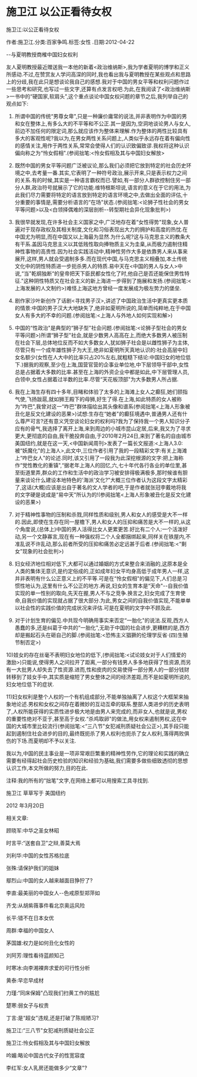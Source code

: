 # 施卫江  以公正看待女权

施卫江:以公正看待女权

作者:施卫江.分类:百家争鸣.标签:女性 .日期:2012-04-22

--与夏明教授商榷中国妇女权利

友人夏明教授最近赠送我一本他的新着<政治维纳斯>,我为学者夏明的博学和正义所感动.不过,在赞赏友人学问高深的同时,我也看出我与夏明教授在某些观点和思路上的分歧,我在此只是想谈论我自己的感想.我对于中国的男女平等和权利问题作过一些思考和研究,也写过一些文字,还算有点发言权吧.为此,在我阅读了<政治维纳斯>一书中的“硬国家,软肩头",这个重点谈论中国女权问题的章节之后,我列举自己的观点如下:

1) 所谓中国的传统“男尊女卑",只是一种廉价庸常的说法,并非表明作为中国的男和女在整体上,有多么大的不平等和不公正.其一是因为,空洞地谈论男人与女人,前边不加任何的限定词,那么就应该作为整体来理解.作为整体的两性比较具有多大的客观性呢?我以为,在男女两性关系问题上,人类似乎永远存在着有偏向性的感情关注,用作于两性关系,常常会使得人们的认识致偏致谬.我权将这种认识偏向称之为“怜女假相".(参阅拙笔:<怜女假相及其与中国妇女解放>

2) 既然中国的男女平等问题广泛被议论,那么我们必须把它放到特定的社会历史环境之中,去考量一番.其实,它表明了一种符号政治,展示开来,只是表示权力之间的关系.有的时候,其实是一种语言霸权而已.譬如,有一部分人群欲控制住另一部分人群,政治符号就展示了它的功能.维特根斯坦说,语言的意义在于它的用法,为此我们尽力需要将特定的语言放到特定的语言环境之中,去做出全面的评估,十分重要的事情是,需要分析语言的“在场"状态.(参阅拙笔:<论狮子性社会的男女平等问题>以及<白领择偶难的深层剖析--转型期社会异化现象批判>)

3) 我很早就发现,在许多社会主义国家之中,广泛地存在着“女性得势"现象,女人普遍对于现存政权及其相关制度,文化和习俗表现出大力的拥护和高度的热忱.在中国尤为明显,而在中国又以上海最为显然.为什么呢?这与马克思主义的教条大有干系.盖因马克思主义以其低贱性取向捧物质主义为圭臬,从而极力遏制住精神性事物的高贵性.因为社会实践活动中,精神性劳作大多是依靠男人来从事来展开,这样,男人就会受遏制多多.而在现代中国,与马克思主义相叠加,本土传统文化中的阴性特质进一步扼杀男人的特质.易中天在<中国的男人与女人>中说,“当"乾纲独断“的皇帝把天下臣民都女性化了时,他自己是否还能保住男性特征."这种阴性特质又在社会主义的新上海进一步得到了施展和发扬.(参阅拙笔:<上海发展的人文制约>)难怪上海这地方曾经一度发展成为极左势力的堡垒.

4) 剧作家沙叶新创作了话剧<寻找男子汉>,讲述了中国政治生活中更真实更本质的情景:中国的男子汉大大地缺失了,绝非如夏明所说的,简单而纯粹地,在于中国女人有多大的不幸的问题.(参阅拙笔:<上海人与外地人如何实现和解>)

5) 中国的“性政治"是典型的“狮子型"社会问题.(参阅拙笔:<论狮子型社会的男女平等问题>)所谓“狮子型"社会,就是少数男人高高在上,而绝大多数男人被压制在社会下层,总体地位反而不如大多数女人,犹如狮子社会是以雌性狮子为主体,尽管只有一个成年雄性狮子为大王,绝非如夏明所天真地认识的:社会高层中妇女名额少(女性在人大中的比率只占20%左右,就粗糙下结论:中国妇女的地位低下.)据我的观察,至少在上海,国营官营的企事业单位地,中下层领导干部中,女性总是占据着大多数的比率.甚至在上海的外资企业中都是如此,中下层管理人员,白领中,女性占据着过半数的比率.尽管“天花板顶部"为大多数男人所占据.

6) 我在上海生存有四十多年,目睹和体验了太多的上海滩上女人之癫狂,她们颐指气使,飞扬跋扈,就如狮王殿下的母狮,好生了得.在上海,如此特质的女人被称为“咋巴",我曾对这一“咋巴"群体描绘出其头像和谱系(参阅拙笔<上海人形象被丑化是反文化建设的恶果>)试想:生存在“她者"的癫狂境遇中,普通男人还有什么尊严可言?还有意义凭空谈论妇女的权利吗?我为了保持我一个男人知识分子应有的骨气,我选择了离开上海,来到周边的小城市昆山定居,后来,我又为了寻求更大,更彻底的自由,我干脆投奔自由,于2010年2月24日,来到了著名的自由城市美国纽约,就是在这一天,<中国新闻周刊>发表了一篇长文报道:<上海人3.0:被“妖魔化"的上海人>,此文中,三位作者引用了我的一段精彩文字:有关上海滩上“咋巴女人"的论述.同时,该又引用了一段我为此深挖根源的文字:把上海称作“党性教化的重镇",“据老年上海人的回忆,六,七十年代各行各业的单位里,甚至街道里弄,群众的工作和生活中的政治学习被安排得极满极多,那时候谁有胆量来谈论什么建设本地特色的'海派’文化?"大概三位作者认为这段文字太精彩了,这话(大概)应该是出自于著名的文人学者的吧,于是作者就张冠李戴地将我的文字硬是说成是“易中天"所认为的!(参阅拙笔<上海人形象被丑化是反文化建设的恶果>)

7) 对于精神性事物的压制和杀戮,同样性质和级别,男人和女人的感受是大不一样的.因此,即使在生存在同一屋檐下,男人和女人的压抑和痛苦是大不一样的,从这个角度说,(总体上)中国的男人活得比女人更累更苦.好比有二个人:一个活泼好动,另一个文静寡言,现在有一种强权将二个人全都捆绑起来,同样关在铁屋内,不准乱说不许乱动,那么前者所受的压抑和痛苦必定远甚于后者.(参阅拙笔:<“剩女"现象的社会批判>)

8) 妇女经济地位相对低下,大都可以通过婚姻的方式来整合来消融的,这原本是全人类的集体无意识,是约定俗成的,正如成年妇女平均身高低于成年男人一样,这并非表明有什么公正意义上的不平等.可是在“怜女假相"的偏见下,人们总是习惯性地认为,这里有什么不公正的地方.再说,妇女的生育本是“天命"--自我价值实现的单一性别的取向,先天在握,男人不与之竞争.换言之,妇女完成了生育使命,自我价值的实现就占据了很大部分.为此,男女之间的自我价值实现,不能单单以社会性的实践价值的完成状况来评估.可是在夏明的文字中不顾及此.

9) 对于计划生育的偏见.中共现今明确用事实来否定“一胎化"的说法.反观,西方人愚蠢的多,还是纠葛于中共的“一胎化",无助于中国的社会进步,更糟糕的是,西方却是搬起石头在砸自己的脚.(参阅拙笔:<恐怖主义猖獗的伦理学反省·(四)生殖节制否定>)

10)妓女的存在丝毫不表明妇女地位的低下,(参阅拙笔:<试论妓女对于人们情爱的激励>)只能说,使得男人之间拉开了距离,一部分有钱男人多多地获得了性资源,而另有一大批男人却失去了性资源.进而,性和皮肉的交易使得一部分男人的一部分钱财转移到了妓女手中,其实质是缩短了男女整体之间的经济差距,而不是如夏明所说的,妇女地位低下的症状.

11)妇女权利是整个人权的一个有机组成部分,不能单独抽离了人权这个大框架来抽象地论述.男权和女权之间存在着微妙的互动互牵的联系.整部人类进步的历史表明了,人权所能获得的实质性进步极大地是由男人来完成的,而非女人,也就是说,男权的重要性绝对不亚于,甚至高于女权.“杀鸡取卵"的做法,用女权来遏制男权,这在中国的大城市里比较流行(参阅拙笔:<“三八节"女犯减刑质疑社会公正>),其手段只能起到遏制住社会进步的目的,最终既扼杀了男人权利也扼杀了女人权利,落得两败俱伤的下场.而夏明却不予以关注.

我以为,中国的民主事业是一项非常艰巨繁重的精神性劳作,它的理论和实践的确立需要有经得起社会历史检验的知识和经验为基础,我们需要多做些细致透彻的思想认识工作,本文所做的努力,目的在此.

注释:我的所有的“拙笔"文字,在网络上都可以用搜索工具寻找到.

施卫江 草草写于 美国纽约

2012 年3月20日



相关文章:

顾晓军:中华之圣女林昭

时言平:“送套自卫"之辩,善莫大焉

刘利华:中国的女性苏格拉底

张殊:请保护我们的姐妹

鄢烈山:中国的女人越来越面目狰狞了?

李直:最美丽的中国女人--色戒原型郑萍如

齐戈:从胡紫薇事件看北京奥运风险

长平:错不在日本女优

周群:幸福的中国女人

茅国雄:权力是如何丑化女性的

刘阿芳:理性看待蓝颜知己

时寒冰:向李湘裸奔求爱的可行性分析

黄泰:早恋早成材

力瑾:“同床保姆"凸现我们扫黄工作的尴尬

楚寒:弱女子与权贵

丁言:是“超女"违规,还是打破了陈规陋习?

施卫江:“三八节"女犯减刑质疑社会公正

施卫江:怜女假相及其与中国妇女解放

吟媚:略论中国古代女子的性宽容度

李红军:女人乳房还能做多少“文章"?